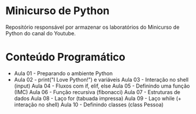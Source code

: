# Minicurso de Python

Repositório responsável por armazenar  os laboratórios do Minicurso de Python do canal do Youtube.

# Conteúdo Programático

- Aula 01 - Preparando o ambiente Python
- Aula 02 - print("I Love Python!") e variáveis
Aula 03 - Interação no shell (input)
Aula 04 - Fluxos com if, elif, else
Aula 05 - Definindo uma função (IMC)
Aula 06 - Função recursiva (fibonacci)
Aula 07 - Estruturas de dados
Aula 08 - Laço for (tabuada impressa)
Aula 09 - Laço while (+ interação no shell)
Aula 10 - Definindo classes (class Pessoa)
